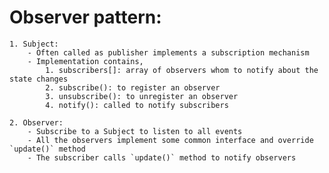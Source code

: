 # Observer pattern:
    1. Subject:
        - Often called as publisher implements a subscription mechanism
        - Implementation contains,
            1. subscribers[]: array of observers whom to notify about the state changes
            2. subscribe(): to register an observer
            3. unsubscribe(): to unregister an observer
            4. notify(): called to notify subscribers

    2. Observer:
        - Subscribe to a Subject to listen to all events
        - All the observers implement some common interface and override `update()` method
        - The subscriber calls `update()` method to notify observers
